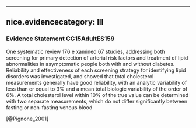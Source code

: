 
---
nice.evidencecategory: III
---

### Evidence Statement CG15AdultES159
One systematic review 176 e xamined 67 studies, addressing both screening for primary detection of arterial risk factors and treatment of lipid abnormalities in asymptomatic people both with and without diabetes. Reliability and effectiveness of each screening strategy for identifying lipid disorders was investigated, and showed that total cholesterol measurements generally have good reliability, with an analytic variability of less than or equal to 3% and a mean total biologic variability of the order of 6%. A total cholesterol level within 10% of the true value can be determined with two separate measurements, which do not differ significantly between fasting or non-fasting venous blood 

[@Pignone_2001]

